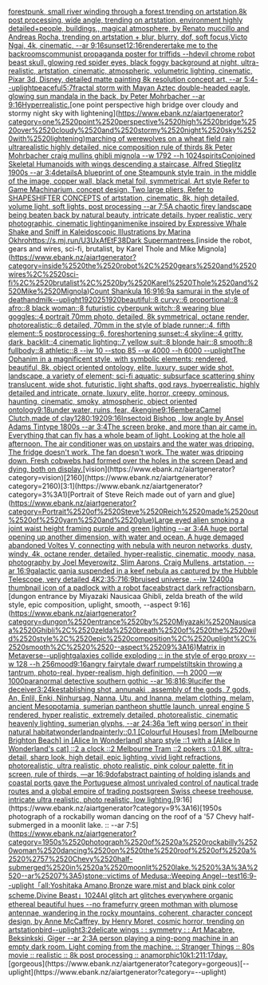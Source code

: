 [forestpunk, small river winding through a forest,trending on artstation,8k post processing, wide angle, trending on artstation, environment highly detailed+people, buildings,, magical atmosphere, by Renato muccillo and Andreas Rocha, trending on artstation + blur, blurry, dof, soft focus,Victo Ngai, 4k, cinematic, --ar 9:16](https://www.ebank.nz/aiartgenerator?category=forestpunk%2C%2520small%2520river%2520winding%2520through%2520a%2520forest%2Ctrending%2520on%2520artstation%2C8k%2520post%2520processing%2C%2520wide%2520angle%2C%2520trending%2520on%2520artstation%2C%2520environment%2520highly%2520detailed%2Bpeople%2C%2520buildings%2C%2C%2520magical%2520atmosphere%2C%2520by%2520Renato%2520muccillo%2520and%2520Andreas%2520Rocha%2C%2520trending%2520on%2520artstation%2520%2B%2520blur%2C%2520blurry%2C%2520dof%2C%2520soft%2520focus%2CVicto%2520Ngai%2C%25204k%2C%2520cinematic%2C%2520--ar%25209%3A16)[sunset](https://www.ebank.nz/aiartgenerator?category=sunset)[12:16](https://www.ebank.nz/aiartgenerator?category=12%3A16)[renderer](https://www.ebank.nz/aiartgenerator?category=renderer)[take me to the backrooms](https://www.ebank.nz/aiartgenerator?category=take%2520me%2520to%2520the%2520backrooms)[communist propaganda poster for triffids --hd](https://www.ebank.nz/aiartgenerator?category=communist%2520propaganda%2520poster%2520for%2520triffids%2520--hd)[evil chrome robot beast skull, glowing red spider eyes, black foggy background at night, ultra-realistic, artstation, cinematic, atmospheric, volumetric lighting, cinematic, Pixar 3d, Disney, detailed matte painting 8k resolution concept art, --ar 5:4](https://www.ebank.nz/aiartgenerator?category=evil%2520chrome%2520robot%2520beast%2520skull%2C%2520glowing%2520red%2520spider%2520eyes%2C%2520black%2520foggy%2520background%2520at%2520night%2C%2520ultra-realistic%2C%2520artstation%2C%2520cinematic%2C%2520atmospheric%2C%2520volumetric%2520lighting%2C%2520cinematic%2C%2520Pixar%25203d%2C%2520Disney%2C%2520detailed%2520matte%2520painting%25208k%2520resolution%2520concept%2520art%2C%2520--ar%25205%3A4)[--uplight](https://www.ebank.nz/aiartgenerator?category=--uplight)[peaceful](https://www.ebank.nz/aiartgenerator?category=peaceful)[5:7](https://www.ebank.nz/aiartgenerator?category=5%3A7)[fractal storm with Mayan Aztec double-headed eagle, glowing sun mandala in the back, by Peter Mohrbacher  --ar 9:16](https://www.ebank.nz/aiartgenerator?category=fractal%2520storm%2520with%2520Mayan%2520Aztec%2520double-headed%2520eagle%2C%2520glowing%2520sun%2520mandala%2520in%2520the%2520back%2C%2520by%2520Peter%2520Mohrbacher%2520%2520--ar%25209%3A16)[Hyperrealistic.](https://www.ebank.nz/aiartgenerator?category=Hyperrealistic.)[one point perspective high bridge over cloudy and stormy night sky with lightening](https://www.ebank.nz/aiartgenerator?category=one%2520point%2520perspective%2520high%2520bridge%2520over%2520cloudy%2520and%2520stormy%2520night%2520sky%2520with%2520lightening)[marching of werewolves on a wheat field  rain ultrarealistic highly detailed, nice composition rule of thirds 8k Peter Mohrbacher craig mullins ghibli mignola --w 1792 --h 1024](https://www.ebank.nz/aiartgenerator?category=marching%2520of%2520werewolves%2520on%2520a%2520wheat%2520field%2520%2520rain%2520ultrarealistic%2520highly%2520detailed%2C%2520nice%2520composition%2520rule%2520of%2520thirds%25208k%2520Peter%2520Mohrbacher%2520craig%2520mullins%2520ghibli%2520mignola%2520--w%25201792%2520--h%25201024)[spirits](https://www.ebank.nz/aiartgenerator?category=spirits)[Conjoined Skeletal Humanoids with wings descending a staircase, Alfred Stieglitz 1900s --ar 3:4](https://www.ebank.nz/aiartgenerator?category=Conjoined%2520Skeletal%2520Humanoids%2520with%2520wings%2520descending%2520a%2520staircase%2C%2520Alfred%2520Stieglitz%25201900s%2520--ar%25203%3A4)[details](https://www.ebank.nz/aiartgenerator?category=details)[A blueprint of one Steampunk style train,   in the middle of the image,  copper wall, black metal foil, symmetrical,  Art style Refer to Game Machinarium.  concept design, Two large pliers, Refer to SHAPESHIFTER CONCEPTS  of artstation, cinematic,  8k, high detailed,  volume light,  soft lights,  post processing    --ar 7:5](https://www.ebank.nz/aiartgenerator?category=A%2520blueprint%2520of%2520one%2520Steampunk%2520style%2520train%2C%2520%2520%2520in%2520the%2520middle%2520of%2520the%2520image%2C%2520%2520copper%2520wall%2C%2520black%2520metal%2520foil%2C%2520symmetrical%2C%2520%2520Art%2520style%2520Refer%2520to%2520Game%2520Machinarium.%2520%2520concept%2520design%2C%2520Two%2520large%2520pliers%2C%2520Refer%2520to%2520SHAPESHIFTER%2520CONCEPTS%2520%2520of%2520artstation%2C%2520cinematic%2C%2520%25208k%2C%2520high%2520detailed%2C%2520%2520volume%2520light%2C%2520%2520soft%2520lights%2C%2520%2520post%2520processing%2520%2520%2520%2520--ar%25207%3A5)[A chaotic firey landscape being beaten back by natural beauty, intricate details, hyper realistic, very photographic, cinematic lighting](https://www.ebank.nz/aiartgenerator?category=A%2520chaotic%2520firey%2520landscape%2520being%2520beaten%2520back%2520by%2520natural%2520beauty%2C%2520intricate%2520details%2C%2520hyper%2520realistic%2C%2520very%2520photographic%2C%2520cinematic%2520lighting)[anime](https://www.ebank.nz/aiartgenerator?category=anime)[nike inspired by Expressive Whale Shake and Sniff in Kaleidoscopic Illustrations by Marina Okhro](https://www.ebank.nz/aiartgenerator?category=nike%2520inspired%2520by%2520Expressive%2520Whale%2520Shake%2520and%2520Sniff%2520in%2520Kaleidoscopic%2520Illustrations%2520by%2520Marina%2520Okhro)[<https://s.mj.run/U3UxAfEtF38>](https://www.ebank.nz/aiartgenerator?category=%3Chttps%3A//s.mj.run/U3UxAfEtF38%3E)[Dark Superman](https://www.ebank.nz/aiartgenerator?category=Dark%2520Superman)[trees.](https://www.ebank.nz/aiartgenerator?category=trees.)[inside the robot, gears and wires, sci-fi, brutalist, by Karel Thole and Mike Mignola](https://www.ebank.nz/aiartgenerator?category=inside%2520the%2520robot%2C%2520gears%2520and%2520wires%2C%2520sci-fi%2C%2520brutalist%2C%2520by%2520Karel%2520Thole%2520and%2520Mike%2520Mignola)[Count Shankula 16:9](https://www.ebank.nz/aiartgenerator?category=Count%2520Shankula%252016%3A9)[16:9](https://www.ebank.nz/aiartgenerator?category=16%3A9)[a samurai in the style of deathandmilk](https://www.ebank.nz/aiartgenerator?category=a%2520samurai%2520in%2520the%2520style%2520of%2520deathandmilk)[--uplight](https://www.ebank.nz/aiartgenerator?category=--uplight)[1920](https://www.ebank.nz/aiartgenerator?category=1920)[25](https://www.ebank.nz/aiartgenerator?category=25)[1920](https://www.ebank.nz/aiartgenerator?category=1920)[beautiful::8 curvy::6 proportional::8 afro::8 black woman::8 futuristic cyberpunk witch::8 wearing blue goggles::4 portrait 70mm photo, detailed, 8k symmetrical, octane render, photorealistic::6 detailed, 70mm in the style of blade runner::4, fifth element::5 postprocessing::6, foreshortening sunset::4 skyline::4 gritty, dark, backlit::4 cinematic lighting::7 yellow suit::8 blonde hair::8 smooth::8 fullbody::8 athletic::8 --iw 10 --stop 85 --w 4000 --h 6000 --uplight](https://www.ebank.nz/aiartgenerator?category=beautiful%3A%3A8%2520curvy%3A%3A6%2520proportional%3A%3A8%2520afro%3A%3A8%2520black%2520woman%3A%3A8%2520futuristic%2520cyberpunk%2520witch%3A%3A8%2520wearing%2520blue%2520goggles%3A%3A4%2520portrait%252070mm%2520photo%2C%2520detailed%2C%25208k%2520symmetrical%2C%2520octane%2520render%2C%2520photorealistic%3A%3A6%2520detailed%2C%252070mm%2520in%2520the%2520style%2520of%2520blade%2520runner%3A%3A4%2C%2520fifth%2520element%3A%3A5%2520postprocessing%3A%3A6%2C%2520foreshortening%2520sunset%3A%3A4%2520skyline%3A%3A4%2520gritty%2C%2520dark%2C%2520backlit%3A%3A4%2520cinematic%2520lighting%3A%3A7%2520yellow%2520suit%3A%3A8%2520blonde%2520hair%3A%3A8%2520smooth%3A%3A8%2520fullbody%3A%3A8%2520athletic%3A%3A8%2520--iw%252010%2520--stop%252085%2520--w%25204000%2520--h%25206000%2520--uplight)[The Ophanim in a magnificent style, with symbolic elements; rendered, beautiful, 8k, object oriented ontology, elite, luxury, super wide shot, landscape, a variety of element;  sci-fi aquatic; subsurface scattering shiny translucent, wide shot, futuristic, light shafts, god rays, hyperrealistic, highly detailed and intricate, ornate, luxury, elite, horror, creepy, ominous, haunting, cinematic, smoky, atmospheric, object oriented ontology](https://www.ebank.nz/aiartgenerator?category=The%2520Ophanim%2520in%2520a%2520magnificent%2520style%2C%2520with%2520symbolic%2520elements%3B%2520rendered%2C%2520beautiful%2C%25208k%2C%2520object%2520oriented%2520ontology%2C%2520elite%2C%2520luxury%2C%2520super%2520wide%2520shot%2C%2520landscape%2C%2520a%2520variety%2520of%2520element%3B%2520%2520sci-fi%2520aquatic%3B%2520subsurface%2520scattering%2520shiny%2520translucent%2C%2520wide%2520shot%2C%2520futuristic%2C%2520light%2520shafts%2C%2520god%2520rays%2C%2520hyperrealistic%2C%2520highly%2520detailed%2520and%2520intricate%2C%2520ornate%2C%2520luxury%2C%2520elite%2C%2520horror%2C%2520creepy%2C%2520ominous%2C%2520haunting%2C%2520cinematic%2C%2520smoky%2C%2520atmospheric%2C%2520object%2520oriented%2520ontology)[9:18](https://www.ebank.nz/aiartgenerator?category=9%3A18)[under water, ruins, fear, 4k](https://www.ebank.nz/aiartgenerator?category=under%2520water%2C%2520ruins%2C%2520fear%2C%25204k)[engine](https://www.ebank.nz/aiartgenerator?category=engine)[9:16](https://www.ebank.nz/aiartgenerator?category=9%3A16)[embera](https://www.ebank.nz/aiartgenerator?category=embera)[Camel Clutch,made of clay](https://www.ebank.nz/aiartgenerator?category=Camel%2520Clutch%2Cmade%2520of%2520clay)[1280:1920](https://www.ebank.nz/aiartgenerator?category=1280%3A1920)[9:16](https://www.ebank.nz/aiartgenerator?category=9%3A16)[Insectoid Bishop , low angle by Ansel Adams Tintype 1800s --ar 3:4](https://www.ebank.nz/aiartgenerator?category=Insectoid%2520Bishop%2520%2C%2520low%2520angle%2520by%2520Ansel%2520Adams%2520Tintype%25201800s%2520--ar%25203%3A4)[The screen broke, and more than air came in.  Everything that can fly has a whole beam of light.  Looking at the hole all afternoon.  The air conditioner was on upstairs and the water was dripping.  The fridge doesn't work. The fan doesn't work.  The water was dripping down.  Fresh cobwebs had formed over the holes in the screen  Dead and dying, both on display.](https://www.ebank.nz/aiartgenerator?category=The%2520screen%2520broke%2C%2520and%2520more%2520than%2520air%2520came%2520in.%2520%2520Everything%2520that%2520can%2520fly%2520has%2520a%2520whole%2520beam%2520of%2520light.%2520%2520Looking%2520at%2520the%2520hole%2520all%2520afternoon.%2520%2520The%2520air%2520conditioner%2520was%2520on%2520upstairs%2520and%2520the%2520water%2520was%2520dripping.%2520%2520The%2520fridge%2520doesn%27t%2520work.%2520The%2520fan%2520doesn%27t%2520work.%2520%2520The%2520water%2520was%2520dripping%2520down.%2520%2520Fresh%2520cobwebs%2520had%2520formed%2520over%2520the%2520holes%2520in%2520the%2520screen%2520%2520Dead%2520and%2520dying%2C%2520both%2520on%2520display.)[vision](https://www.ebank.nz/aiartgenerator?category=vision)[2160](https://www.ebank.nz/aiartgenerator?category=2160)[3:1](https://www.ebank.nz/aiartgenerator?category=3%3A1)[Portrait of Steve Reich made out of yarn and glue](https://www.ebank.nz/aiartgenerator?category=Portrait%2520of%2520Steve%2520Reich%2520made%2520out%2520of%2520yarn%2520and%2520glue)[Large eyed alien smoking a joint waist height framing purple and green lighting --ar 3:4](https://www.ebank.nz/aiartgenerator?category=Large%2520eyed%2520alien%2520smoking%2520a%2520joint%2520waist%2520height%2520framing%2520purple%2520and%2520green%2520lighting%2520--ar%25203%3A4)[A huge portal opening up another dimension, with water and ocean, A huge demaged abandoned Voltes V, connecting with nebula with neuron networks,  dusty, windy, 4k, octane render, detailed, hyper-realistic, cinematic, moody, nasa, photography by Joel Meyerowitz, Slim Aarons, Craig Mullens, artstation, --ar 16:9](https://www.ebank.nz/aiartgenerator?category=A%2520huge%2520portal%2520opening%2520up%2520another%2520dimension%2C%2520with%2520water%2520and%2520ocean%2C%2520A%2520huge%2520demaged%2520abandoned%2520Voltes%2520V%2C%2520connecting%2520with%2520nebula%2520with%2520neuron%2520networks%2C%2520%2520dusty%2C%2520windy%2C%25204k%2C%2520octane%2520render%2C%2520detailed%2C%2520hyper-realistic%2C%2520cinematic%2C%2520moody%2C%2520nasa%2C%2520photography%2520by%2520Joel%2520Meyerowitz%2C%2520Slim%2520Aarons%2C%2520Craig%2520Mullens%2C%2520artstation%2C%2520--ar%252016%3A9)[galactic ganja suspended in a keef nebula as captured by the Hubble Telescope, very detailed 4K](https://www.ebank.nz/aiartgenerator?category=galactic%2520ganja%2520suspended%2520in%2520a%2520keef%2520nebula%2520as%2520captured%2520by%2520the%2520Hubble%2520Telescope%2C%2520very%2520detailed%25204K)[2:3](https://www.ebank.nz/aiartgenerator?category=2%3A3)[5:7](https://www.ebank.nz/aiartgenerator?category=5%3A7)[16:9](https://www.ebank.nz/aiartgenerator?category=16%3A9)[bruised universe, --iw 1](https://www.ebank.nz/aiartgenerator?category=bruised%2520universe%2C%2520--iw%25201)[2400](https://www.ebank.nz/aiartgenerator?category=2400)[a thumbnail icon of a padlock with a robot face](https://www.ebank.nz/aiartgenerator?category=a%2520thumbnail%2520icon%2520of%2520a%2520padlock%2520with%2520a%2520robot%2520face)[abstract dark refractions](https://www.ebank.nz/aiartgenerator?category=abstract%2520dark%2520refractions)[barn.](https://www.ebank.nz/aiartgenerator?category=barn.)[dungon entrance by Miyazaki Nausicaa Ghibli, zelda breath of the wild style, epic composition, uplight, smooth,  --aspect 9:16](https://www.ebank.nz/aiartgenerator?category=dungon%2520entrance%2520by%2520Miyazaki%2520Nausicaa%2520Ghibli%2C%2520zelda%2520breath%2520of%2520the%2520wild%2520style%2C%2520epic%2520composition%2C%2520uplight%2C%2520smooth%2C%2520%2520--aspect%25209%3A16)[Matrix in Metaverse](https://www.ebank.nz/aiartgenerator?category=Matrix%2520in%2520Metaverse)[--uplight](https://www.ebank.nz/aiartgenerator?category=--uplight)[galaxies collide exploding :: in the style of ergo proxy --w 128 --h 256](https://www.ebank.nz/aiartgenerator?category=galaxies%2520collide%2520exploding%2520%3A%3A%2520in%2520the%2520style%2520of%2520ergo%2520proxy%2520--w%2520128%2520--h%2520256)[mood](https://www.ebank.nz/aiartgenerator?category=mood)[9:16](https://www.ebank.nz/aiartgenerator?category=9%3A16)[angry fairytale dwarf rumpelstiltskin throwing a tantrum, photo-real, hyper-realism, high definition, —h 2000 —w 1000](https://www.ebank.nz/aiartgenerator?category=angry%2520fairytale%2520dwarf%2520rumpelstiltskin%2520throwing%2520a%2520tantrum%2C%2520photo-real%2C%2520hyper-realism%2C%2520high%2520definition%2C%2520%E2%80%94h%25202000%2520%E2%80%94w%25201000)[paranormal detective southern gothic --ar 16:8](https://www.ebank.nz/aiartgenerator?category=paranormal%2520detective%2520southern%2520gothic%2520--ar%252016%3A8)[16:9](https://www.ebank.nz/aiartgenerator?category=16%3A9)[lucifer the deceiver](https://www.ebank.nz/aiartgenerator?category=lucifer%2520the%2520deceiver)[3:2](https://www.ebank.nz/aiartgenerator?category=3%3A2)[4k](https://www.ebank.nz/aiartgenerator?category=4k)[establishing shot, annunaki ,  assembly of the gods, 7 gods, An, Enlil, Enki, Ninhursag, Nanna, Utu, and Inanna, melam clothing, melam, ancient Mesopotamia, sumerian pantheon shuttle launch, unreal engine 5 rendered, hyper realistic,  extremely detailed, photorealistic,  cinematic heavenly lighting, sumerian glyphs, --ar 24:36](https://www.ebank.nz/aiartgenerator?category=establishing%2520shot%2C%2520annunaki%2520%2C%2520%2520assembly%2520of%2520the%2520gods%2C%25207%2520gods%2C%2520An%2C%2520Enlil%2C%2520Enki%2C%2520Ninhursag%2C%2520Nanna%2C%2520Utu%2C%2520and%2520Inanna%2C%2520melam%2520clothing%2C%2520melam%2C%2520ancient%2520Mesopotamia%2C%2520sumerian%2520pantheon%2520shuttle%2520launch%2C%2520unreal%2520engine%25205%2520rendered%2C%2520hyper%2520realistic%2C%2520%2520extremely%2520detailed%2C%2520photorealistic%2C%2520%2520cinematic%2520heavenly%2520lighting%2C%2520sumerian%2520glyphs%2C%2520--ar%252024%3A36)[a ‘left wing person’ in their natural habitat](https://www.ebank.nz/aiartgenerator?category=a%2520%E2%80%98left%2520wing%2520person%E2%80%99%2520in%2520their%2520natural%2520habitat)[wonderland](https://www.ebank.nz/aiartgenerator?category=wonderland)[painterly](https://www.ebank.nz/aiartgenerator?category=painterly)[::0.1 [Colourful Houses] from [Melbourne Brighton Beach] in [Alice In Wonderland] sharp style ::1 with a [Alice In Wonderland's cat] ::2 a clock ::2 Melbourne Tram ::2 pokers ::0.1 8K, ultra-detail, sharp look, high detail, epic lighting, vivid light refractions, photorealistic, ultra realistic, photo realistic, pink colour palette, fit in screen, rule of thirds, —ar 16:9](https://www.ebank.nz/aiartgenerator?category=%3A%3A0.1%2520%5BColourful%2520Houses%5D%2520from%2520%5BMelbourne%2520Brighton%2520Beach%5D%2520in%2520%5BAlice%2520In%2520Wonderland%5D%2520sharp%2520style%2520%3A%3A1%2520with%2520a%2520%5BAlice%2520In%2520Wonderland%27s%2520cat%5D%2520%3A%3A2%2520a%2520clock%2520%3A%3A2%2520Melbourne%2520Tram%2520%3A%3A2%2520pokers%2520%3A%3A0.1%25208K%2C%2520ultra-detail%2C%2520sharp%2520look%2C%2520high%2520detail%2C%2520epic%2520lighting%2C%2520vivid%2520light%2520refractions%2C%2520photorealistic%2C%2520ultra%2520realistic%2C%2520photo%2520realistic%2C%2520pink%2520colour%2520palette%2C%2520fit%2520in%2520screen%2C%2520rule%2520of%2520thirds%2C%2520%E2%80%94ar%252016%3A9)[dof](https://www.ebank.nz/aiartgenerator?category=dof)[abstract painting of holding islands and coastal ports gave the Portuguese almost unrivaled control of nautical trade routes and a global empire of trading posts](https://www.ebank.nz/aiartgenerator?category=abstract%2520painting%2520of%2520holding%2520islands%2520and%2520coastal%2520ports%2520gave%2520the%2520Portuguese%2520almost%2520unrivaled%2520control%2520of%2520nautical%2520trade%2520routes%2520and%2520a%2520global%2520empire%2520of%2520trading%2520posts)[green Swiss cheese treehouse, intricate ultra realistic, photo realistic, low lighting.](https://www.ebank.nz/aiartgenerator?category=green%2520Swiss%2520cheese%2520treehouse%2C%2520intricate%2520ultra%2520realistic%2C%2520photo%2520realistic%2C%2520low%2520lighting.)[9:16](https://www.ebank.nz/aiartgenerator?category=9%3A16)[1950s photograph of a rockabilly woman dancing on the roof of a '57 Chevy half-submerged in a moonlit lake. :: --ar 7:5](https://www.ebank.nz/aiartgenerator?category=1950s%2520photograph%2520of%2520a%2520rockabilly%2520woman%2520dancing%2520on%2520the%2520roof%2520of%2520a%2520%2757%2520Chevy%2520half-submerged%2520in%2520a%2520moonlit%2520lake.%2520%3A%3A%2520--ar%25207%3A5)[stone::victims of Medusa::Weeping Angel](https://www.ebank.nz/aiartgenerator?category=stone%3A%3Avictims%2520of%2520Medusa%3A%3AWeeping%2520Angel)[--test](https://www.ebank.nz/aiartgenerator?category=--test)[16:9](https://www.ebank.nz/aiartgenerator?category=16%3A9)[--uplight](https://www.ebank.nz/aiartgenerator?category=--uplight)[「all:Yoshitaka Amano,Bronze ware,mist and black pink color scheme,Divine Beast」](https://www.ebank.nz/aiartgenerator?category=%E3%80%8Call%3AYoshitaka%2520Amano%2CBronze%2520ware%2Cmist%2520and%2520black%2520pink%2520color%2520scheme%2CDivine%2520Beast%E3%80%8D)[1024](https://www.ebank.nz/aiartgenerator?category=1024)[AI glitch art glitches everywhere organic ethereal beautiful hues --no frame](https://www.ebank.nz/aiartgenerator?category=AI%2520glitch%2520art%2520glitches%2520everywhere%2520organic%2520ethereal%2520beautiful%2520hues%2520--no%2520frame)[furry green mothman with plumose antennae, wandering in the rocky mountains, coherent, character concept design, by Anne McCaffrey, by Henry Moret, cosmic horror, trending on artstation](https://www.ebank.nz/aiartgenerator?category=furry%2520green%2520mothman%2520with%2520plumose%2520antennae%2C%2520wandering%2520in%2520the%2520rocky%2520mountains%2C%2520coherent%2C%2520character%2520concept%2520design%2C%2520by%2520Anne%2520McCaffrey%2C%2520by%2520Henry%2520Moret%2C%2520cosmic%2520horror%2C%2520trending%2520on%2520artstation)[bird](https://www.ebank.nz/aiartgenerator?category=bird)[--uplight](https://www.ebank.nz/aiartgenerator?category=--uplight)[3:2](https://www.ebank.nz/aiartgenerator?category=3%3A2)[delicate wings : : symmetry : : Art Macabre, Beksinkski, Giger --ar 2:3](https://www.ebank.nz/aiartgenerator?category=delicate%2520wings%2520%3A%2520%3A%2520symmetry%2520%3A%2520%3A%2520Art%2520Macabre%2C%2520Beksinkski%2C%2520Giger%2520--ar%25202%3A3)[A person playing a ping-pong machine in an empty dark room. Light coming from the machine. :: Stranger Things :: 80s movie :: realistic :: 8k post processing :: anamorphic](https://www.ebank.nz/aiartgenerator?category=A%2520person%2520playing%2520a%2520ping-pong%2520machine%2520in%2520an%2520empty%2520dark%2520room.%2520Light%2520coming%2520from%2520the%2520machine.%2520%3A%3A%2520Stranger%2520Things%2520%3A%3A%252080s%2520movie%2520%3A%3A%2520realistic%2520%3A%3A%25208k%2520post%2520processing%2520%3A%3A%2520anamorphic)[10k](https://www.ebank.nz/aiartgenerator?category=10k)[1:2](https://www.ebank.nz/aiartgenerator?category=1%3A2)[11:17](https://www.ebank.nz/aiartgenerator?category=11%3A17)[day.](https://www.ebank.nz/aiartgenerator?category=day.)[gorgeous](https://www.ebank.nz/aiartgenerator?category=gorgeous)[--uplight](https://www.ebank.nz/aiartgenerator?category=--uplight)